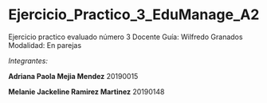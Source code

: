 # Ejercicio_Practico_3_EduManage_A2
Ejercicio practico evaluado número 3 Docente Guía: Wilfredo Granados
Modalidad: En parejas

*Integrantes:* 


**Adriana Paola Mejia Mendez** 20190015

**Melanie Jackeline Ramirez Martinez** 20190148
